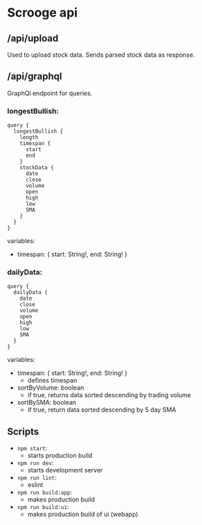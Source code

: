 # Scrooge api

## /api/upload
Used to upload stock data. Sends parsed stock data as response.

## /api/graphql
GraphQl endpoint for queries.

### longestBullish:
```
query {
  longestBullish {
    length
    timespan {
      start
      end
    }
    stockData {
      date
      close
      volume
      open
      high
      low
      SMA
    }
  }
}
```
variables:
  - timespan: { start: String!, end: String! }
    

### dailyData:
```
query {
  dailyData {
    date
    close
    volume
    open
    high
    low
    SMA
  }
}
```
variables:
  - timespan: { start: String!, end: String! }
    - defines timespan
  - sortByVolume: boolean
    - if true, returns data sorted descending by trading volume
  - sortBySMA: boolean
    - if true, return data sorted descending by 5 day SMA

## Scripts
  - `npm start`:
    - starts production build
  - `npm run dev`:
    - starts development server
  - `npm run lint`:
    - eslint
  - `npm run build:app`:
    - makes production build
  - `npm run build:ui`:
    - makes production build of ui (webapp)
  